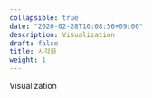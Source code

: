 ```yaml
---
collapsible: true
date: "2020-02-28T10:08:56+09:00"
description: Visualization
draft: false
title: 시각화
weight: 1
---
```


Visualization
